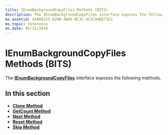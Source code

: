 ```yaml
---
title: IEnumBackgroundCopyFiles Methods (BITS)
description: The IEnumBackgroundCopyFiles interface exposes the following methods. | IEnumBackgroundCopyFiles Methods (BITS)
ms.assetid: 42808313-A20B-4AD6-BC3C-8C3C44DE71E2
ms.topic: reference
ms.date: 05/31/2018
---
```


# IEnumBackgroundCopyFiles Methods (BITS)

The [**IEnumBackgroundCopyFiles**](/windows/desktop/api/Bits/nn-bits-ienumbackgroundcopyfiles) interface exposes the following methods.

## In this section

-   [**Clone Method**](/windows/desktop/api/Bits/nf-bits-ienumbackgroundcopyfiles-clone)
-   [**GetCount Method**](/windows/desktop/api/Bits/nf-bits-ienumbackgroundcopyfiles-getcount)
-   [**Next Method**](/windows/desktop/api/Bits/nf-bits-ienumbackgroundcopyfiles-next)
-   [**Reset Method**](/windows/desktop/api/Bits/nf-bits-ienumbackgroundcopyfiles-reset)
-   [**Skip Method**](/windows/desktop/api/Bits/nf-bits-ienumbackgroundcopyfiles-skip)

 

 




